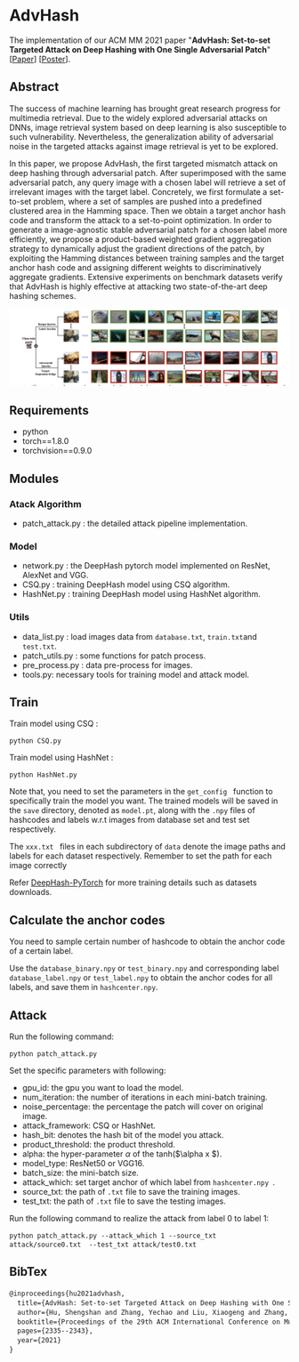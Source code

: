 # AdvHash
The implementation of our ACM MM 2021 paper "**AdvHash: Set-to-set Targeted Attack on Deep Hashing with One Single Adversarial Patch**" [[Paper](https://dl.acm.org/doi/pdf/10.1145/3474085.3475396)] [[Poster](images/mm1336-poster.pdf)].

## Abstract

The success of machine learning has brought great research progress for multimedia retrieval. Due to the widely explored adversarial attacks on DNNs, image retrieval system based on deep learning is also susceptible to such vulnerability. Nevertheless, the generalization ability of adversarial noise in the targeted attacks against image retrieval is yet to be explored.

In this paper, we propose AdvHash, the first targeted mismatch attack on deep hashing through adversarial patch. After superimposed with the same adversarial patch, any query image with a chosen label will retrieve a set of irrelevant images with the target label. Concretely, we first formulate a set-to-set problem, where a set of samples are pushed into a predefined clustered area in the Hamming space. Then we obtain a target anchor hash code and transform the attack to a set-to-point optimization. In order to generate a image-agnostic stable adversarial patch for a chosen label more efficiently, we propose a product-based weighted gradient aggregation strategy to dynamically adjust the gradient directions of the patch, by exploiting the Hamming distances between training samples and the target anchor hash code and assigning different weights to discriminatively aggregate gradients. Extensive experiments on benchmark datasets verify that AdvHash is highly effective at attacking two state-of-the-art deep hashing schemes.

<img src="images/image-20210723225526925.png"/>

## Requirements   

- python 
- torch==1.8.0
- torchvision==0.9.0


## Modules

### Atack Algorithm 

- patch_attack.py : the detailed attack pipeline implementation.

### Model 

- network.py : the DeepHash pytorch  model implemented on ResNet, AlexNet and VGG.
- CSQ.py :  training DeepHash model using CSQ algorithm.
- HashNet.py :  training DeepHash model using HashNet algorithm.

### Utils 

- data_list.py : load images data from ```database.txt```, ```train.txt```and ```test.txt```.
- patch_utils.py : some functions for patch process.
- pre_process.py : data pre-process for images.
- tools.py: necessary tools for training model and attack model.

## Train 

Train model using CSQ  :

```shell 
python CSQ.py
```

Train model using HashNet :

```shell
python HashNet.py
```

Note that, you need to set the parameters in the ```get_config ``` function to specifically train the model you want. The trained models will be saved in the ```save```  directory, denoted as ```model.pt```,  along with the ```.npy``` files of hashcodes and labels w.r.t  images from database set and test set respectively.

The ```xxx.txt ``` files in each subdirectory of ``` data ``` denote the image paths and labels for each dataset respectively. Remember to set the path for each image correctly 


Refer [DeepHash-PyTorch](https://github.com/swuxyj/DeepHash-pytorch) for more training details such as datasets downloads.

## Calculate the anchor codes

You need to sample certain number of hashcode to obtain the anchor code of a certain label. 

Use the ```database_binary.npy``` or  ```test_binary.npy``` and corresponding label  ```database_label.npy``` or ```test_label.npy```  to obtain the anchor codes for all labels, and save them in ```hashcenter.npy```.



## Attack 

Run the following command:

```shell
python patch_attack.py
```

Set the specific parameters with following:

- gpu_id:  the gpu you want to load the model.
- num_iteration: the number of iterations in each mini-batch training.
- noise_percentage: the percentage the patch will cover on original image.
- attack_framework: CSQ or HashNet.
- hash_bit: denotes the hash bit of the model you attack.
- product_threshold: the product threshold.
- alpha: the hyper-parameter $\alpha$ of the tanh($\alpha x $).
- model_type: ResNet50 or VGG16.
- batch_size: the mini-batch size.
- attack_which: set target anchor of which label from ```hashcenter.npy ```.
- source_txt: the path of ```.txt``` file to save the training images.
- test_txt: the path of ```.txt``` file to save the testing images.

Run the following command to realize the attack from label 0 to label 1:  

```shell
python patch_attack.py --attack_which 1 --source_txt attack/source0.txt  --test_txt attack/test0.txt
```

## BibTex
```tex
@inproceedings{hu2021advhash,
  title={AdvHash: Set-to-set Targeted Attack on Deep Hashing with One Single Adversarial Patch},
  author={Hu, Shengshan and Zhang, Yechao and Liu, Xiaogeng and Zhang, Leo Yu and Li, Minghui and Jin, Hai},
  booktitle={Proceedings of the 29th ACM International Conference on Multimedia},
  pages={2335--2343},
  year={2021}
}
```


